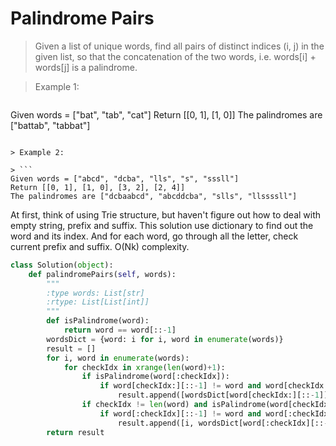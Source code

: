 # Palindrome Pairs

> Given a list of unique words, find all pairs of distinct indices (i, j) in the given list, so that the concatenation of the two words, i.e. words[i] + words[j] is a palindrome.

> Example 1:

> ```
Given words = ["bat", "tab", "cat"]
Return [[0, 1], [1, 0]]
The palindromes are ["battab", "tabbat"]
```

> Example 2:

> ```
Given words = ["abcd", "dcba", "lls", "s", "sssll"]
Return [[0, 1], [1, 0], [3, 2], [2, 4]]
The palindromes are ["dcbaabcd", "abcddcba", "slls", "llssssll"]
```

At first, think of using Trie structure, but haven't figure out how to deal with empty string, prefix and suffix. This solution use dictionary to find out the word and its index. And for each word, go through all the letter, check current prefix and suffix. O(Nk) complexity.

```Python
class Solution(object):
    def palindromePairs(self, words):
        """
        :type words: List[str]
        :rtype: List[List[int]]
        """
        def isPalindrome(word):
            return word == word[::-1]
        wordsDict = {word: i for i, word in enumerate(words)}
        result = []
        for i, word in enumerate(words):
            for checkIdx in xrange(len(word)+1):
                if isPalindrome(word[:checkIdx]):
                    if word[checkIdx:][::-1] != word and word[checkIdx:][::-1] in wordsDict:
                        result.append([wordsDict[word[checkIdx:][::-1]], i])
                if checkIdx != len(word) and isPalindrome(word[checkIdx:]):
                    if word[:checkIdx][::-1] != word and word[:checkIdx][::-1] in wordsDict:
                        result.append([i, wordsDict[word[:checkIdx][::-1]]])
        return result
```
